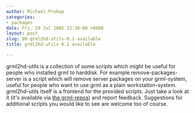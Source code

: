 ```yaml
---
author: Michael Prokop
categories:
- packages
date: Fri, 29 Jul 2005 23:30:00 +0000
layout: post
slug: 90-grml2hd-utils-0.1-available
title: grml2hd-utils 0.1 available

---
```

grml2hd\-utils is a collection of some scripts which might be useful for people who installed grml to harddisk. For example remove\-packages\-server is a script which will remove server packages on your grml\-system, useful for people who want to use grml as a plain workstation\-system. grml2hd\-utils itself is a frontend for the provided scripts. Just take a look at it (it's available via [the grml\-repos](https://grml.org/repos/)) and report feedback. Suggestions for additional scripts you would like to see are welcome too of course.
